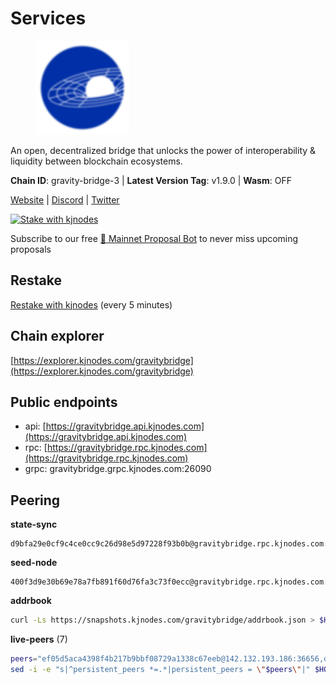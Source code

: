 # Services

<figure><img src="https://raw.githubusercontent.com/kj89/cosmos-images/main/logos/gravitybridge.png" width="150" alt=""><figcaption></figcaption></figure>

An open, decentralized bridge that unlocks the power of  interoperability & liquidity between blockchain ecosystems.

**Chain ID**: gravity-bridge-3 | **Latest Version Tag**: v1.9.0 | **Wasm**: OFF

[Website](https://www.gravitybridge.net) | [Discord](https://discord.gg/ARV8dTSjAk) | [Twitter](https://twitter.com/gravity_bridge)

[![Stake with kjnodes](https://i.ibb.co/cr44Q8j/button-stake-with-kjnodes.png)](https://restake.app/gravitybridge/gravityvaloper1nw3uavthnjwsgrrjzav2wdg9m0pw7k4fc7hvlz)

Subscribe to our free [🤖 Mainnet Proposal Bot](https://t.me/kjnodes_proposal_bot) to never miss upcoming proposals

## Restake

[Restake with kjnodes](https://restake.app/gravitybridge/gravityvaloper1nw3uavthnjwsgrrjzav2wdg9m0pw7k4fc7hvlz) (every 5 minutes)
## Chain explorer
[https://explorer.kjnodes.com/gravitybridge](https://explorer.kjnodes.com/gravitybridge)

## Public endpoints

* api: [https://gravitybridge.api.kjnodes.com](https://gravitybridge.api.kjnodes.com)
* rpc: [https://gravitybridge.rpc.kjnodes.com](https://gravitybridge.rpc.kjnodes.com)
* grpc: gravitybridge.grpc.kjnodes.com:26090

## Peering

**state-sync**

```text
d9bfa29e0cf9c4ce0cc9c26d98e5d97228f93b0b@gravitybridge.rpc.kjnodes.com:26656
```

**seed-node**

```text
400f3d9e30b69e78a7fb891f60d76fa3c73f0ecc@gravitybridge.rpc.kjnodes.com:26659
```

**addrbook**
```bash
curl -Ls https://snapshots.kjnodes.com/gravitybridge/addrbook.json > $HOME/.gravity/config/addrbook.json
```

**live-peers** (7)
```bash
peers="ef05d5aca4398f4b217b9bbf08729a1338c67eeb@142.132.193.186:36656,d9bfa29e0cf9c4ce0cc9c26d98e5d97228f93b0b@65.109.88.38:26656,4e406a1dcfc02de104925e6b8718c6364e1e0864@45.14.194.229:26656,a2b2723dffd2dc3a8e5ea727f60c3eca3a07c6f5@80.64.208.80:26656,c534f0bb3159a6562e14d51e816eba883a575c3d@35.215.55.94:26656,e940c7788dfbf02030d0838fb3dc9cdb21cf5832@66.94.112.81:26656,c57dcf8e3af80236059194c86a6f81c1735903d6@162.19.89.8:10256"
sed -i -e "s|^persistent_peers *=.*|persistent_peers = \"$peers\"|" $HOME/.gravity/config/config.toml
```
